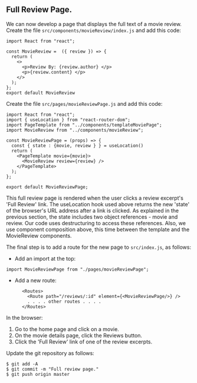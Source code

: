 ## Full Review Page.

We can now develop a page that displays the full text of a movie review. Create the file `src/components/movieReview/index.js` and add this code:

```
import React from "react";

const MovieReview =  ({ review }) => {
  return (
    <>
      <p>Review By: {review.author} </p>
      <p>{review.content} </p>
    </>
  );
};
export default MovieReview
```

Create the file `src/pages/movieReviewPage.js` and add this code:

```
import React from "react";
import { useLocation } from "react-router-dom";
import PageTemplate from "../components/templateMoviePage";
import MovieReview from "../components/movieReview";

const MovieReviewPage = (props) => {
  const { state : {movie, review } } = useLocation()
  return (
    <PageTemplate movie={movie}>
      <MovieReview review={review} />
    </PageTemplate>
  );
};

export default MovieReviewPage;
```

This full review page is rendered when the user clicks a review excerpt's 'Full Review' link. The useLocation hook used above returns the new 'state' of the browser's URL address after a link is clicked. As explained in the previous section, the state includes two object references - movie and review. Our code uses destructuring to access these references. Also, we use component composition above, this time between the template and the MovieReview components.

The final step is to add a route for the new page to `src/index.js`, as follows:

+ Add an import at the top:

```
import MovieReviewPage from "./pages/movieReviewPage";
```

+ Add a new route:

```
      <Routes>
        <Route path="/reviews/:id" element={<MovieReviewPage/>} />
        . . . . other routes . . . .   
      </Routes>
```

In the browser:

1. Go to the home page and click on a movie.
1. On the movie details page, click the Reviews button. 
1. Click the 'Full Review' link of one of the review excerpts.

Update the git repository as follows:

```
$ git add -A
$ git commit -m "Full review page."
$ git push origin master
```

[freview]: ./img/review.png
